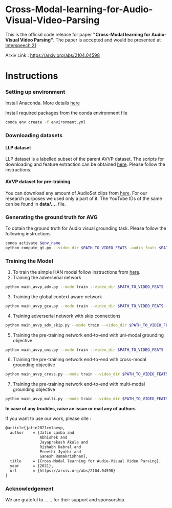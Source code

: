 # Cross-Modal-learning-for-Audio-Visual-Video-Parsing



This is the official code release for paper **"Cross-Modal learning for Audio-Visual Video Parsing"**. The paper is accepted and would be presented at [Interspeech 21](https://www.interspeech2021.org/)



Arxiv Link : https://arxiv.org/abs/2104.04598



# Instructions

### Setting up environment

Install Anaconda. More details [here](https://conda.io/projects/conda/en/latest/user-guide/install/index.html)

Install required packages from the conda environment file 

```bash
conda env create -f environment.yml
```



### Downloading datasets

#### LLP dataset 

LLP dataset is a labelled subset of the parent AVVP dataset. The scripts for downloading and feature extraction can be obtained [here](https://github.com/YapengTian/AVVP-ECCV20). Please follow the instructions.

#### AVVP dataset for pre-training

You can download any amount of AudioSet clips from [here](https://research.google.com/audioset/download.html). For our research purposes we used only a part of it. The YouTube IDs of the same can be found in **data/....** file.

### Generating the ground truth for AVG

To obtain the ground truth for Audio visual grounding task. Please follow the following instructions

```bash
conda activate $env_name
python compute_gt.py --video_dir $PATH_TO_VIDEO_FEATS -audio_feats $PATH_TO_AUDIO_FEATS -gt_file $FILENAME_OF_COMPUTED_GT
```



### Training the Model

1. To train the simple HAN model follow instructions from [here](https://github.com/YapengTian/AVVP-ECCV20).
2. Training the adverserial network
```bash
python main_avvp_adv.py --mode train --video_dir $PATH_TO_VIDEO_FEATS --audio_dir $PATH_TO_AUDIO_FEATS
```
3. Training the global context aware network
```bash
python main_avvp_gca.py --mode train --video_dir $PATH_TO_VIDEO_FEATS --audio_dir $PATH_TO_AUDIO_FEATS
```
4. Training adverserial network with skip connections
```bash
python main_avvp_adv_skip.py --mode train --video_dir $PATH_TO_VIDEO_FEATS --audio_dir $PATH_TO_AUDIO_FEATS
```
5. Training the pre-training network end-to-end with uni-modal grounding objective
```bash
python main_avvp_uni.py --mode train --video_dir $PATH_TO_VIDEO_FEATS --audio_dir $PATH_TO_AUDIO_FEATS -gt_file $FILENAME_OF_COMPUTED_GT
```
6. Training the pre-training network end-to-end with cross-modal grounding objective
```bash
python main_avvp_cross.py --mode train --video_dir $PATH_TO_VIDEO_FEATS --audio_dir $PATH_TO_AUDIO_FEATS -gt_file $FILENAME_OF_COMPUTED_GT
```
7. Training the pre-training network end-to-end with multi-modal grounding objective
```bash
python main_avvp_multi.py --mode train --video_dir $PATH_TO_VIDEO_FEATS --audio_dir $PATH_TO_AUDIO_FEATS -gt_file $FILENAME_OF_COMPUTED_GT
```


**In case of any troubles, raise an issue or mail any of authors**

If you want to use our work, please cite : 

```tex
@article{jatin2021cmlavvp,
  author    = {Jatin Lamba and
               Abhishek and
               Jayaprakash Akula and
               Rishabh Dabral and
               Preethi Jyothi and
               Ganesh Ramakrishnan},
  title     = {Cross-Modal learning for Audio-Visual Video Parsing},
  year      = {2021},
  url       = {https://arxiv.org/abs/2104.04598}
}

```

### Acknowledgement

We are grateful to ......  for their support and sponsorship.
